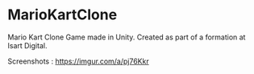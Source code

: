 # MarioKartClone
Mario Kart Clone Game made in Unity. Created as part of a formation at Isart Digital.

Screenshots : https://imgur.com/a/pj76Kkr
